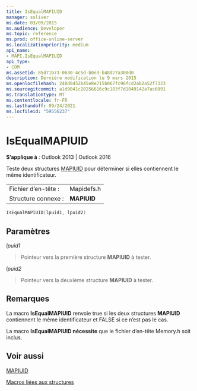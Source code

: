 ```yaml
---
title: IsEqualMAPIUID
manager: soliver
ms.date: 03/09/2015
ms.audience: Developer
ms.topic: reference
ms.prod: office-online-server
ms.localizationpriority: medium
api_name:
- MAPI.IsEqualMAPIUID
api_type:
- COM
ms.assetid: 85d71b73-0630-4c5d-b0e3-b48d27a300d0
description: Dernière modification le 9 mars 2015
ms.openlocfilehash: 248d0452b45e8e715b067fc96fcd2ab2a52f7323
ms.sourcegitcommit: a1d9041c20256616c9c183f7d1049142a7ac6991
ms.translationtype: MT
ms.contentlocale: fr-FR
ms.lasthandoff: 09/24/2021
ms.locfileid: "59556237"
---
```

# <a name="isequalmapiuid"></a>IsEqualMAPIUID

  
  
**S’applique à** : Outlook 2013 | Outlook 2016 
  
Teste deux structures [MAPIUID](mapiuid.md) pour déterminer si elles contiennent le même identificateur. 
  
|||
|:-----|:-----|
|Fichier d’en-tête :  <br/> |Mapidefs.h  <br/> |
|Structure connexe :  <br/> |**MAPIUID** <br/> |
   
```cpp
IsEqualMAPIUID(lpuid1, lpuid2)
```

## <a name="parameters"></a>Paramètres

 _lpuid1_
  
> Pointeur vers la première structure **MAPIUID** à tester. 
    
 _lpuid2_
  
> Pointeur vers la deuxième structure **MAPIUID** à tester. 
    
## <a name="remarks"></a>Remarques

La macro **IsEqualMAPIUID** renvoie true si les deux structures **MAPIUID** contiennent le même identificateur et FALSE si ce n’est pas le cas. 
  
La macro **IsEqualMAPIUID nécessite** que le fichier d’en-tête Memory.h soit inclus. 
  
## <a name="see-also"></a>Voir aussi



[MAPIUID](mapiuid.md)


[Macros liées aux structures](macros-related-to-structures.md)

